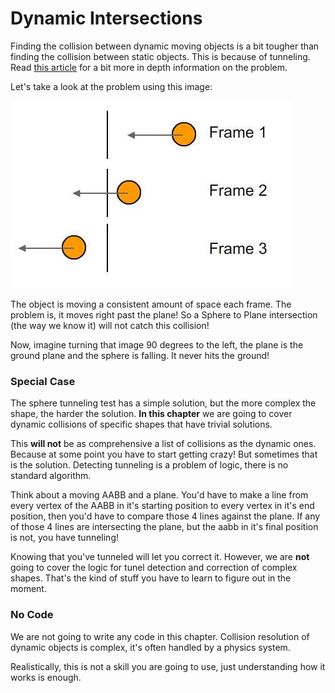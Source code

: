 # Dynamic Intersections

Finding the collision between dynamic moving objects is a bit tougher than finding the collision between static objects. This is because of tunneling. Read [this article](https://www.aorensoftware.com/blog/2011/06/01/when-bullets-move-too-fast/) for a bit more in depth information on the problem.

Let's take a look at the problem using this image:

![TUNNEL](tunneling.jpg)

The object is moving a consistent amount of space each frame. The problem is, it moves right past the plane! So a Sphere to Plane intersection (the way we know it) will not catch this collision! 

Now, imagine turning that image 90 degrees to the left, the plane is the ground plane and the sphere is falling. It never hits the ground!

### Special Case

The sphere tunneling test has a simple solution, but the more complex the shape, the harder the solution. __In this chapter__ we are going to cover dynamic collisions of specific shapes that have trivial solutions. 

This __will not__ be as comprehensive a list of collisions as the dynamic ones. Because at some point you have to start getting crazy! But sometimes that is the solution. Detecting tunneling is a problem of logic, there is no standard algorithm.

Think about a moving AABB and a plane. You'd have to make a line from every vertex of the AABB in it's starting position to every vertex in it's end position, then you'd have to compare those 4 lines against the plane. If any of those 4 lines are intersecting the plane, but the aabb in it's final position is not, you have tunneling!

Knowing that you've tunneled will let you correct it. However, we are __not__ going to cover the logic for tunel detection and correction of complex shapes. That's the kind of stuff you have to learn to figure out in the moment.


### No Code

We are not going to write any code in this chapter. Collision resolution of dynamic objects is complex, it's often handled by a physics system.

Realistically, this is not a skill you are going to use, just understanding how it works is enough.